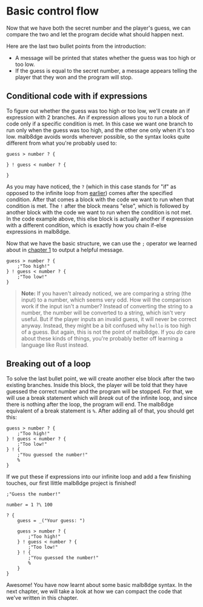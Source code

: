 # Basic control flow
Now that we have both the secret number and the player's guess, we can compare the two and let the program decide what should happen next.

Here are the last two bullet points from the introduction:
* A message will be printed that states whether the guess was too high or too low.
* If the guess is equal to the secret number, a message appears telling the player that they won and the program will stop.

## Conditional code with if expressions
To figure out whether the guess was too high or too low, we'll create an if expression with 2 branches.
An if expression allows you to run a block of code only if a specific condition is met.
In this case we want one branch to run only when the guess was too high, and the other one only when it's too low.
malb8dge avoids words wherever possible, so the syntax looks quite different from what you're probably used to:
```
guess > number ? {

} ! guess < number ? {

}
```
As you may have noticed, the `?` (which in this case stands for "if" as opposed to the infinite loop from [earlier](02-02-loops-and-input.md#creating-a-loop)) comes after the specified condition.
After that comes a block with the code we want to run when that condition is met.
The `!` after the block means "else", which is followed by another block with the code we want to run when the condition is not met.
In the code example above, this else block is actually another if expression with a different condition, which is exactly how you chain if-else expressions in malb8dge.

Now that we have the basic structure, we can use the `;` operator we learned about in [chapter 1](01-02-hello-world.md#hello-world) to output a helpful message.
```
guess > number ? {
    ;"Too high!"
} ! guess < number ? {
    ;"Too low!"
}
```

> **Note:** If you haven't already noticed, we are comparing a string (the input) to a number, which seems very odd.
> How will the comparison work if the input isn't a number?
> Instead of converting the string to a number, the number will be converted to a string, which isn't very useful.
> But if the player inputs an invalid guess, it will never be correct anyway.
> Instead, they might be a bit confused why `hello` is too high of a guess.
> But again, this is not the point of malb8dge.
> If you *do* care about these kinds of things, you're probably better off learning a language like Rust instead.

## Breaking out of a loop
To solve the last bullet point, we will create another else block after the two existing branches.
Inside this block, the player will be told that they have guessed the correct number and the program will be stopped.
For that, we will use a break statement which will *break* out of the infinite loop, and since there is nothing after the loop, the program will end.
The malb8dge equivalent of a break statement is `%`. After adding all of that, you should get this:
```
guess > number ? {
    ;"Too high!"
} ! guess < number ? {
    ;"Too low!"
} ! {
    ;"You guessed the number!"
    %
}
```

If we put these if expressions into our infinite loop and add a few finishing touches, our first llittle malb8dge project is finished!
```
;"Guess the number!"

number = 1 ?\ 100

? {
    guess = _("Your guess: ")

    guess > number ? {
        ;"Too high!"
    } ! guess < number ? {
        ;"Too low!"
    } ! {
        ;"You guessed the number!"
        %
    }
}
```

Awesome! You have now learnt about some basic malb8dge syntax.
In the next chapter, we will take a look at how we can compact the code that we've written in this chapter.